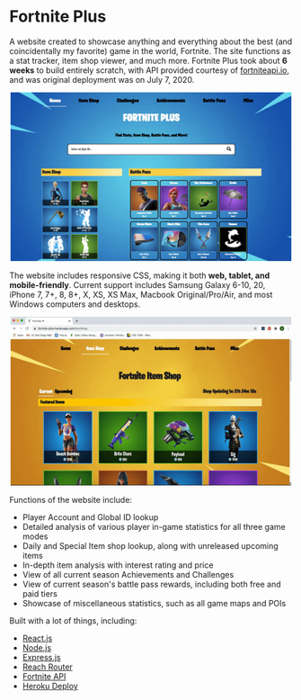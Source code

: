# Fortnite Plus

A website created to showcase anything and everything about the best (and coincidentally my favorite) game in the world, Fortnite. The site functions as a stat tracker, item shop viewer, and much more. Fortnite Plus took about **6 weeks** to build entirely scratch, with API provided courtesy of [fortniteapi.io](https://fortniteapi.io/), and was original deployment was on July 7, 2020.

<p align="center">
  <img src="FortniteHome.jpg" alt="alt text" width="500" height="300">
 </p>

The website includes responsive CSS, making it both **web, tablet, and mobile-friendly**. Current support includes Samsung Galaxy 6-10, 20, iPhone 7, 7+, 8, 8+, X, XS, XS Max, Macbook Original/Pro/Air, and most Windows computers and desktops. 

<p align="center">
  <img src="FortniteDemo.gif" alt="alt text" width="500" height="300">
 </p>

Functions of the website include: <br>
* Player Account and Global ID lookup
* Detailed analysis of various player in-game statistics for all three game modes
* Daily and Special Item shop lookup, along with unreleased upcoming items
* In-depth item analysis with interest rating and price
* View of all current season Achievements and Challenges
* View of current season's battle pass rewards, including both free and paid tiers
* Showcase of miscellaneous statistics, such as all game maps and POIs

Built with a lot of things, including: <br>
* [React.js](https://reactjs.org/) <br>
* [Node.js](https://nodejs.org/en/) <br>
* [Express.js](https://expressjs.com/) <br>
* [Reach Router](https://reach.tech/router/) <br>
* [Fortnite API](https://fortniteapi.io/) <br>
* [Heroku Deploy](https://dashboard.heroku.com/) <br>

